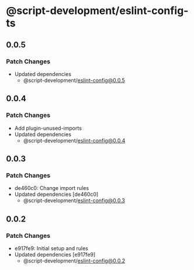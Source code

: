 # @script-development/eslint-config-ts

## 0.0.5

### Patch Changes

- Updated dependencies
  - @script-development/eslint-config@0.0.5

## 0.0.4

### Patch Changes

- Add plugin-unused-imports
- Updated dependencies
  - @script-development/eslint-config@0.0.4

## 0.0.3

### Patch Changes

- de460c0: Change import rules
- Updated dependencies [de460c0]
  - @script-development/eslint-config@0.0.3

## 0.0.2

### Patch Changes

- e917fe9: Initial setup and rules
- Updated dependencies [e917fe9]
  - @script-development/eslint-config@0.0.2
